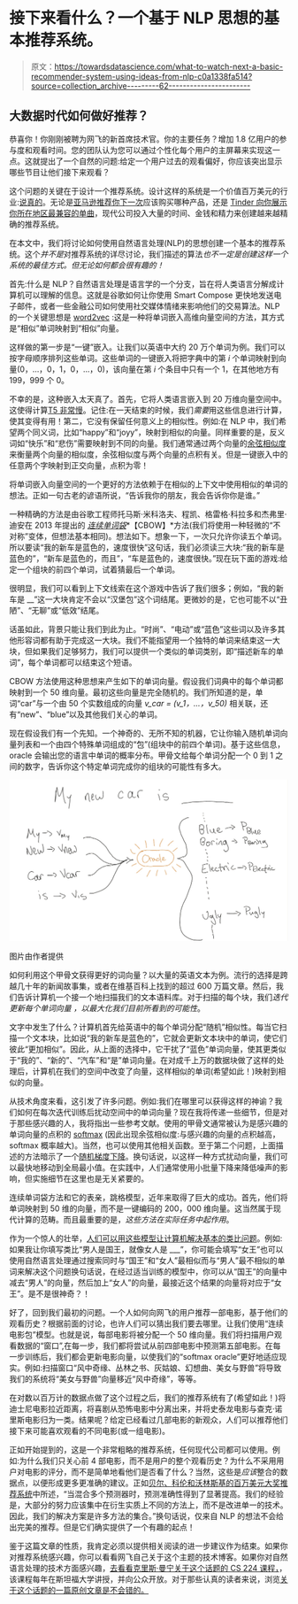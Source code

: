 # 接下来看什么？一个基于 NLP 思想的基本推荐系统。

> 原文：<https://towardsdatascience.com/what-to-watch-next-a-basic-recommender-system-using-ideas-from-nlp-c0a1338fa514?source=collection_archive---------62----------------------->

## 大数据时代如何做好推荐？

恭喜你！你刚刚被聘为网飞的新首席技术官。你的主要任务？增加 1.8 亿用户的参与度和观看时间。您的团队认为您可以通过个性化每个用户的主屏幕来实现这一点。这就提出了一个自然的问题:给定一个用户过去的观看偏好，你应该突出显示哪些节目让他们接下来观看？

这个问题的关键在于设计一个推荐系统。设计这样的系统是一个价值百万美元的行业:[说真的](https://en.wikipedia.org/wiki/Netflix_Prize)。无论是[亚马逊推荐你下一次](https://www.amazon.science/the-history-of-amazons-recommendation-algorithm)应该购买哪种产品，还是 [Tinder 向你展示你所在地区最兼容的单曲](https://mlconf.com/sessions/personalized-user-recommendations-at-tinder-the-t/)，现代公司投入大量的时间、金钱和精力来创建越来越精确的推荐系统。

在本文中，我们将讨论如何使用自然语言处理(NLP)的思想创建一个基本的推荐系统。这个*并不是*对推荐系统的详尽讨论，我们描述的算法*也不一定是创建这样一个系统的最佳方式。但无论如何都会很有趣的！*

首先:什么是 NLP？自然语言处理是语言学的一个分支，旨在将人类语言分解成计算机可以理解的信息。这就是谷歌如何让你使用 Smart Compose 更快地发送电子邮件，或者一些金融公司如何使用社交媒体情绪来影响他们的交易算法。NLP 的一个关键思想是 [word2vec](https://en.wikipedia.org/wiki/Word2vec) :这是一种将单词嵌入高维向量空间的方法，其方式是“相似”单词映射到“相似”向量。

这样做的第一步是“一键”嵌入。让我们以英语中大约 20 万个单词为例。我们可以按字母顺序排列这些单词。这些单词的一键嵌入将把字典中的第 *i* 个单词映射到向量(0，…，0，1，0，…，0)，该向量在第 *i* 个条目中只有一个 1，在其他地方有 199，999 个 0。

不幸的是，这种嵌入太天真了。首先，它将人类语言嵌入到 20 万维向量空间中。这使得计算[T5 非常慢](https://en.wikipedia.org/wiki/Curse_of_dimensionality)。记住:在一天结束的时候，我们*需要*用这些信息进行计算，使其变得有用！第二，它没有保留任何意义上的相似性。例如:在 NLP 中，我们希望两个同义词，比如“happy”和“joyy”，映射到相似的向量。同样重要的是，反义词如“快乐”和“悲伤”需要映射到不同的向量。我们通常通过两个向量的[余弦相似度](https://en.wikipedia.org/wiki/Cosine_similarity)来衡量两个向量的相似度，余弦相似度与两个向量的点积有关。但是一键嵌入中的任意两个字映射到正交向量，点积为零！

将单词嵌入向量空间的一个更好的方法依赖于在相似的上下文中使用相似的单词的想法。正如一句古老的谚语所说，“告诉我你的朋友，我会告诉你你是谁。”

一种精确的方法是由谷歌工程师托马斯·米科洛夫、程凯、格雷格·科拉多和杰弗里·迪安在 2013 年提出的 [*连续单词袋*](/nlp-101-word2vec-skip-gram-and-cbow-93512ee24314)*【CBOW】*方法(我们将使用一种轻微的“不对称”变体，但想法基本相同)。想法如下。想象一下，一次只允许你读五个单词。所以要读“我的新车是蓝色的，速度很快”这句话，我们必须读三大块:“我的新车是蓝色的”，“新车是蓝色的，而且”，“车是蓝色的，速度很快。”现在玩下面的游戏:给定一个组块的前四个单词，试着猜最后一个单词。

很明显，我们可以看到上下文线索在这个游戏中告诉了我们很多；例如，“我的新车是 __”这一大块肯定不会以“汉堡包”这个词结尾。更微妙的是，它也可能不以“丑陋”、“无聊”或“低效”结尾。

话虽如此，背景只能让我们到此为止。“时尚”、“电动”或“蓝色”这些词以及许多其他形容词都有助于完成这一大块。我们不能指望用一个独特的单词来结束这一大块，但如果我们足够努力，我们可以提供一个类似的单词类别，即“描述新车的单词”，每个单词都可以结束这个短语。

CBOW 方法使用这种思想来产生如下的单词向量。假设我们词典中的每个单词都映射到一个 50 维向量。最初这些向量是完全随机的。我们所知道的是，单词“car”与一个由 50 个实数组成的向量 *v_car = (v_1，…，v_50)* 相关联，还有“new”、“blue”以及其他我们关心的单词。

现在假设我们有一个先知。一个神奇的、无所不知的机器，它让你输入随机单词向量列表和一个由四个特殊单词组成的“包”(组块中的前四个单词)。基于这些信息，oracle 会输出您的语言中单词的概率分布。甲骨文给每个单词分配一个 0 到 1 之间的数字，告诉你这个特定单词完成你的组块的可能性有多大。

![](img/c65518dd55812ddff86735bd45f8cdb2.png)

图片由作者提供

如何利用这个甲骨文获得更好的词向量？以大量的英语文本为例。流行的选择是跨越几十年的新闻故事集，或者在维基百科上找到的超过 600 万篇文章。然后，我们告诉计算机一个接一个地扫描我们的文本语料库。对于扫描的每个块，我们*迭代更新每个单词向量* *，以最大化我们目前所看到的可能性*。

文字中发生了什么？计算机首先给英语中的每个单词分配“随机”相似性。每当它扫描一个文本块，比如说“我的新车是蓝色的”，它就会更新文本块中的单词，使它们彼此“更加相似”。因此，从上面的选择中，它干扰了“蓝色”单词向量，使其更类似于“我的”、“新的”、“汽车”和“是”单词向量。在对成千上万的数据块做了这样的处理后，计算机在我们的空间中改变了向量，这样相似的单词(希望如此！)映射到相似的向量。

从技术角度来看，这引发了许多问题。例如:我们在哪里可以获得这样的神谕？我们如何在每次迭代训练后扰动空间中的单词向量？现在我将传递一些细节，但是对于那些感兴趣的人，我将指出一些参考文献。使用的甲骨文通常被认为是感兴趣的单词向量的点积的 [softmax](https://en.wikipedia.org/wiki/Softmax_function) (因此出现余弦相似度:与感兴趣的向量的点积越高，softmax 概率越大)。当然，也可以使用其他相关函数。至于第二个问题，上面描述的方法暗示了一个[随机梯度下降](https://en.wikipedia.org/wiki/Stochastic_gradient_descent)。换句话说，以这样一种方式扰动向量，我们可以最快地移动到全局最小值。在实践中，人们通常使用小批量下降来降低噪声的影响，但实施细节在这里也是无关紧要的。

连续单词袋方法和它的表亲，跳格模型，近年来取得了巨大的成功。首先，他们将单词映射到 50 维的向量，而不是一键编码的 200，000 维向量。这当然属于现代计算的范畴。而且最重要的是，*这些方法在实际任务中起作用*。

作为一个惊人的壮举，[人们可以用这些模型让计算机解决基本的类比问题](https://aclweb.org/aclwiki/Analogy_(State_of_the_art))。例如:如果我让你填写类比“男人是国王，就像女人是 ___”，你可能会填写“女王”也可以使用自然语言处理通过搜索同时与“国王”和“女人”最相似而与“男人”最不相似的单词来解决这个问题换句话说，在经过适当训练的模型中，你可以从“国王”的向量中减去“男人”的向量，然后加上“女人”的向量，最接近这个结果的向量将对应于“女王”。是不是很神奇？！

好了，回到我们最初的问题。一个人如何向网飞的用户推荐一部电影，基于他们的观看历史？根据前面的讨论，也许人们可以猜出我们要去哪里。让我们使用“连续电影包”模型。也就是说，每部电影将被分配一个 50 维向量。我们将扫描用户观看数据的“窗口”,在每一步，我们都将尝试从前四部电影中预测第五部电影。在每一步训练后，我们都会更新电影向量，以使我们的“softmax oracle”更好地适应现实。例如:扫描窗口“风中奇缘、丛林之书、灰姑娘、幻想曲、美女与野兽”将导致我们的系统将“美女与野兽”向量移近“风中奇缘”，等等。

在对数以百万计的数据点做了这个过程之后，我们的推荐系统有了(希望如此！)将迪士尼电影拉近距离，将喜剧从恐怖电影中分离出来，并将史泰龙电影与查克·诺里斯电影归为一类。结果呢？给定已经看过几部电影的新观众，人们可以推荐他们接下来可能喜欢观看的不同电影(或一组电影)。

正如开始提到的，这是一个非常粗略的推荐系统，任何现代公司都可以使用。例如:为什么我们只关心前 4 部电影，而不是用户的整个观看历史？为什么不采用用户对电影的评分，而不是简单地看他们是否看了什么？当然，这些是*应该*整合的数据点，以便形成更多更准确的建议。正如[贝尔、科伦和沃林斯基的百万美元大奖推荐系统](https://www.netflixprize.com/assets/ProgressPrize2007_KorBell.pdf)中所述，“当混合多个预测器时，预测准确性得到了显著提高。我们的经验是，大部分的努力应该集中在衍生实质上不同的方法上，而不是改进单一的技术。因此，我们的解决方案是许多方法的集合。”换句话说，仅来自 NLP 的想法不会给出完美的推荐。但是它们确实提供了一个有趣的起点！

鉴于这篇文章的性质，我肯定必须以提供相关阅读的进一步建议作为结束。如果你对推荐系统感兴趣，你可以看看网飞自己关于这个主题的技术博客。如果你对自然语言处理的技术方面感兴趣，[去看看克里斯·曼宁关于这个话题的 CS 224 课程，](http://web.stanford.edu/class/cs224n/)，该课程每年在斯坦福大学讲授，并向公众开放。对于那些认真的读者来说，浏览[关于这个话题的一篇原创文章是不会错的。](https://arxiv.org/abs/1301.3781)